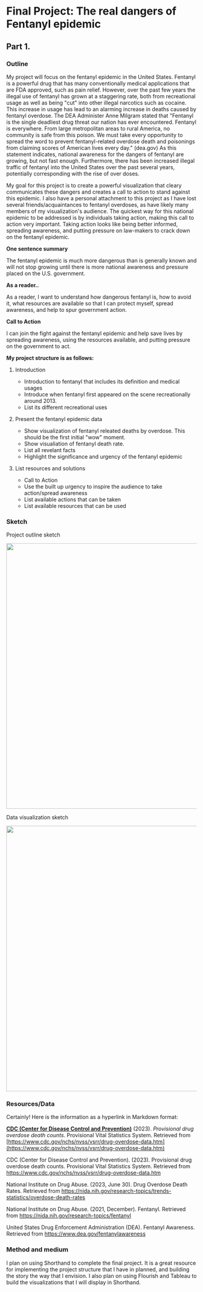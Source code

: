 # Final Project: The real dangers of Fentanyl epidemic

## Part 1.

### Outline

My project will focus on the fentanyl epidemic in the United States. Fentanyl is a powerful drug that has many conventionally medical applications that are FDA approved, such as pain relief. However, over the past few years the illegal use of fentanyl has grown at a staggering rate, both from recreational usage as well as being "cut" into other illegal narcotics such as cocaine. This increase in usage has lead to an alarming increase in deaths caused by fentanyl overdose. The DEA Administer Anne Milgram stated that "Fentanyl is the single deadliest drug threat our nation has ever encountered.  Fentanyl is everywhere.  From large metropolitan areas to rural America, no community is safe from this poison.  We must take every opportunity to spread the word to prevent fentanyl-related overdose death and poisonings from claiming scores of American lives every day." (dea.gov) As this statement indicates, national awareness for the dangers of fentanyl are growing, but not fast enough. Furthermore, there has been increased illegal traffic of fentanyl into the United States over the past several years, potentially corresponding with the rise of over doses. 

My goal for this project is to create a powerful visualization that cleary communicates these dangers and creates a call to action to stand against this epidemic. I also have a personal attachment to this project as I have lost several friends/acquaintances to fentanyl overdoses, as have likely many members of my visualization's audience. The quickest way for this national epidemic to be addressed is by individuals taking action, making this call to action very important. Taking action looks like being better informed, spreading awareness, and putting pressure on law-makers to crack down on the fentanyl epidemic. 

**One sentence summary**

The fentanyl epidemic is much more dangerous than is generally known and will not stop growing until there is more national awareness and pressure placed on the U.S. government.

**As a reader..**

As a reader, I want to understand how dangerous fentanyl is, how to avoid it, what resources are available so that I can protect myself, spread awareness, and help to spur government action.

**Call to Action**

I can join the fight against the fentanyl epidemic and help save lives by spreading awareness, using the resources available, and putting pressure on the government to act. 



**My project structure is as follows:**

1. Introduction
   - Introduction to fentanyl that includes its definition and medical usages
   - Introduce when fentanyl first appeared on the scene recreationally around 2013.
   - List its different recreational uses

2. Present the fentanyl epidemic data
   - Show visualization of fentanyl releated deaths by overdose. This should be the first initial "wow" moment.
   - Show visualiation of fentanyl death rate.
   - List all revelant facts
   - Highlight the significance and urgency of the fentanyl epidemic
  
3. List resources and solutions
   - Call to Action
   - Use the built up urgency to inspire the audience to take action/spread awareness
   - List available actions that can be taken
   - List available resources that can be used

### Sketch

Project outline sketch

<img src="project_outlinesketch.png" width="700"/>


Data visualization sketch

<img src="project_vizsketch.png" width = "700"/>




### Resources/Data

Certainly! Here is the information as a hyperlink in Markdown format:

[**CDC (Center for Disease Control and Prevention)**](https://www.cdc.gov/nchs/nvss/vsrr/drug-overdose-data.htm) (2023). *Provisional drug overdose death counts*. Provisional Vital Statistics System. Retrieved from [https://www.cdc.gov/nchs/nvss/vsrr/drug-overdose-data.htm](https://www.cdc.gov/nchs/nvss/vsrr/drug-overdose-data.htm)


CDC (Center for Disease Control and Prevention). (2023). Provisional drug overdose death counts. Provisional Vital Statistics System. Retrieved from https://www.cdc.gov/nchs/nvss/vsrr/drug-overdose-data.htm


National Institute on Drug Abuse. (2023, June 30). Drug Overdose Death Rates. Retrieved from https://nida.nih.gov/research-topics/trends-statistics/overdose-death-rates


National Institute on Drug Abuse. (2021, December). Fentanyl. Retrieved from https://nida.nih.gov/research-topics/fentanyl


United States Drug Enforcement Administration (DEA). Fentanyl Awareness. Retrieved from https://www.dea.gov/fentanylawareness

### Method and medium

I plan on using Shorthand to complete the final project. It is a great resource for implementing the project structure that I have in planned, and building the story the way that I envision. I also plan on using Flourish and Tableau to build the visualizations that I will display in Shorthand. 




